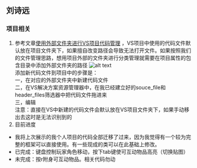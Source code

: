 ## 刘诗远
### 项目相关
1. 参考文章[使用外部文件夹进行VS项目代码管理](https://blog.csdn.net/xuejinglingai/article/details/102478455) ，VS项目中使用的代码文件默认放在项目文件夹下，如果擅自改变路径会导致无法打开文件。如果按照我们的文件管理思路，想用项目外部的文件夹进行分类管理就需要在项目属性的包含目录中添加外部文件夹的路径
![alt text](image.png)  
添加新代码文件到项目中的步骤是：  
一，在对应的外部文件夹中新建代码文件  
二，在VS解决方案资源管理器中，在我已经建立好的souce_file和header_files筛选器中把代码文件拖进来  
三，编辑  
注意：直接在VS中新建的代码文件会默认放在VS项目文件夹下，如果手动移出去这时是无法识别到的
2. 目前进度  
- 我将上次展示的我个人项目的代码全部迁移了过来，因为我觉得有一个较为完整的框架可以直接使用。有一些现成的类可以在此基础上修改。
- 已完成：键盘控制玩家角色移动，按下tab键使可互动物品高亮（切换贴图）
- 未完成：按r附身可互动物品。相关代码勿动